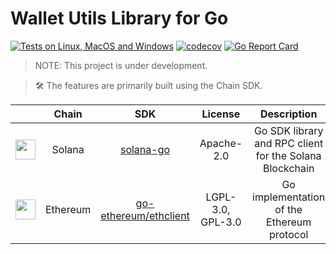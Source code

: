 # Wallet Utils Library for Go

[![Tests on Linux, MacOS and Windows](https://github.com/15ho/wallet-utils-go/workflows/CI/badge.svg)](https://github.com/15ho/wallet-utils-go/actions?query=workflow%3ACI)
[![codecov](https://codecov.io/gh/15ho/wallet-utils-go/branch/main/graph/badge.svg)](https://codecov.io/gh/15ho/wallet-utils-go)
[![Go Report Card](https://goreportcard.com/badge/github.com/15ho/wallet-utils-go)](https://goreportcard.com/report/github.com/15ho/wallet-utils-go)

> NOTE: This project is under development.

> 🛠️ The features are primarily built using the Chain SDK.

||Chain |SDK |License |Description |
|:------------:|:---------:|:--------:|:--------:|:---------:|
|<img src="https://raw.githubusercontent.com/trustwallet/assets/master/blockchains/solana/info/logo.png" width="32" /> |Solana |[solana-go](https://github.com/gagliardetto/solana-go) |Apache-2.0 |Go SDK library and RPC client for the Solana Blockchain
|<img src="https://raw.githubusercontent.com/trustwallet/assets/master/blockchains/ethereum/info/logo.png" width="32" /> |Ethereum |[go-ethereum/ethclient](https://github.com/ethereum/go-ethereum) |LGPL-3.0, GPL-3.0 |Go implementation of the Ethereum protocol